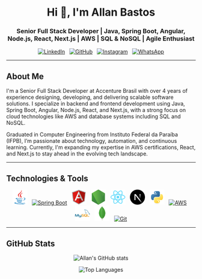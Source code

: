 <h1 align="center">Hi 👋, I'm Allan Bastos</h1>
<h3 align="center">Senior Full Stack Developer | Java, Spring Boot, Angular, Node.js, React, Next.js | AWS | SQL & NoSQL | Agile Enthusiast</h3>

<p align="center" >
  <a href="https://linkedin.com/in/allanbastos98" target="_blank" rel="noopener noreferrer"><img src="https://cdn-icons-png.flaticon.com/512/174/174857.png" alt="LinkedIn" width="30" height="30" /></a>&nbsp;&nbsp;
  <a href="https://github.com/allanBastos" target="_blank" rel="noopener noreferrer"><img src="https://cdn-icons-png.flaticon.com/512/733/733553.png" alt="GitHub" width="30" height="30" /></a>&nbsp;&nbsp;
  <a href="https://instagram.com/allanbastos98" target="_blank" rel="noopener noreferrer"><img src="https://cdn-icons-png.flaticon.com/512/174/174855.png" alt="Instagram" width="30" height="30" /></a>&nbsp;&nbsp;
  <a href="https://wa.link/ye9kdb" target="_blank" rel="noopener noreferrer"><img src="https://cdn-icons-png.flaticon.com/512/733/733585.png" alt="WhatsApp" width="30" height="30" /></a>
</p>

---

## About Me

I'm a Senior Full Stack Developer at Accenture Brasil with over 4 years of experience designing, developing, and delivering scalable software solutions. I specialize in backend and frontend development using Java, Spring Boot, Angular, Node.js, React, and Next.js, with a strong focus on cloud technologies like AWS and database systems including SQL and NoSQL.

Graduated in Computer Engineering from Instituto Federal da Paraíba (IFPB), I’m passionate about technology, automation, and continuous learning. Currently, I'm expanding my expertise in AWS certifications, React, and Next.js to stay ahead in the evolving tech landscape.

---

## Technologies & Tools

<p align="center">  
  <a href="https://www.java.com" target="_blank"><img src="https://raw.githubusercontent.com/devicons/devicon/master/icons/java/java-original.svg" alt="Java" width="40" height="40"/></a>&nbsp;&nbsp;
  <a href="https://spring.io/" target="_blank"><img src="https://www.vectorlogo.zone/logos/springio/springio-icon.svg" alt="Spring Boot" width="40" height="40"/></a>&nbsp;&nbsp;
  <a href="https://angular.io/" target="_blank"><img src="https://raw.githubusercontent.com/devicons/devicon/master/icons/angularjs/angularjs-original.svg" alt="Angular" width="40" height="40"/></a>&nbsp;&nbsp;
  <a href="https://nodejs.org/" target="_blank"><img src="https://raw.githubusercontent.com/devicons/devicon/master/icons/nodejs/nodejs-original.svg" alt="Node.js" width="40" height="40"/></a>&nbsp;&nbsp;
  <a href="https://reactjs.org/" target="_blank"><img src="https://raw.githubusercontent.com/devicons/devicon/master/icons/react/react-original.svg" alt="React" width="40" height="40"/></a>&nbsp;&nbsp;
  <a href="https://nextjs.org/" target="_blank"><img src="https://raw.githubusercontent.com/devicons/devicon/master/icons/nextjs/nextjs-original.svg" alt="Next.js" width="40" height="40"/></a>&nbsp;&nbsp;
  <a href="https://www.python.org/" target="_blank"><img src="https://raw.githubusercontent.com/devicons/devicon/master/icons/python/python-original.svg" alt="Python" width="40" height="40"/></a>&nbsp;&nbsp;
  <a href="https://aws.amazon.com/" target="_blank"><img src="https://github.com/weibeld/aws-icons-svg/blob/main/misc/aws/AWS_40.svg" alt="AWS" width="40" height="40"/></a>&nbsp;&nbsp;
  <a href="https://www.mysql.com/" target="_blank"><img src="https://raw.githubusercontent.com/devicons/devicon/master/icons/mysql/mysql-original-wordmark.svg" alt="MySQL" width="40" height="40"/></a>&nbsp;&nbsp;
  <a href="https://www.mongodb.com/" target="_blank"><img src="https://raw.githubusercontent.com/devicons/devicon/master/icons/mongodb/mongodb-original.svg" alt="MongoDB" width="40" height="40"/></a>&nbsp;&nbsp;
  <a href="https://git-scm.com/" target="_blank"><img src="https://www.vectorlogo.zone/logos/git-scm/git-scm-icon.svg" alt="Git" width="40" height="40"/></a>
</p>

---

## GitHub Stats

<p align="center">
  <img src="https://github-readme-stats.vercel.app/api?username=allanbastos&show_icons=true&count_private=true&theme=radical" alt="Allan's GitHub stats" />
</p>

<p align="center">
  <img src="https://github-readme-stats.vercel.app/api/top-langs/?username=allanbastos&layout=compact&theme=radical" alt="Top Languages" />
</p>
